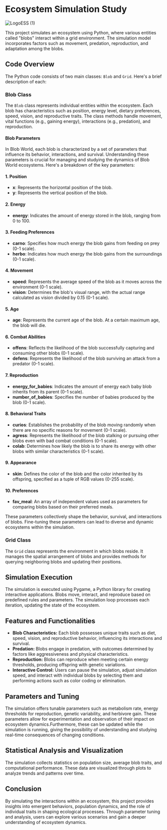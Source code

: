 # Ecosystem Simulation Study

![LogoESS (1)](https://github.com/Tryhard-BioFis1/Ecosystem-Simulation/assets/157886495/6285b064-86d7-47a6-bbfe-78a0bf63a966)

This project simulates an ecosystem using Python, where various entities called "blobs" interact within a grid environment. The simulation model incorporates factors such as movement, predation, reproduction, and adaptation among the blobs.

## Code Overview

The Python code consists of two main classes: `Blob` and `Grid`. Here's a brief description of each:

### Blob Class

The `Blob` class represents individual entities within the ecosystem. Each blob has characteristics such as position, energy level, dietary preferences, speed, vision, and reproductive traits. The class methods handle movement, vital functions (e.g., gaining energy), interactions (e.g., predation), and reproduction.

#### Blob Parameters

In Blob World, each blob is characterized by a set of parameters that influence its behavior, interactions, and survival. Understanding these parameters is crucial for managing and studying the dynamics of Blob World ecosystems. Here's a breakdown of the key parameters:

#### 1. Position
- **x**: Represents the horizontal position of the blob.
- **y**: Represents the vertical position of the blob.

#### 2. Energy
- **energy**: Indicates the amount of energy stored in the blob, ranging from 0 to 100.

#### 3. Feeding Preferences
- **carno**: Specifies how much energy the blob gains from feeding on prey (0-1 scale).
- **herbo**: Indicates how much energy the blob gains from the surroundings (0-1 scale).

#### 4. Movement
- **speed**: Represents the average speed of the blob as it moves across the environment (0-1 scale).
- **vision**: Determines the blob's visual range, with the actual range calculated as vision divided by 0.15 (0-1 scale).

#### 5. Age
- **age**: Represents the current age of the blob. At a certain maximum age, the blob will die.

#### 6. Combat Abilities
- **offens**: Reflects the likelihood of the blob successfully capturing and consuming other blobs (0-1 scale).
- **defens**: Represents the likelihood of the blob surviving an attack from a predator (0-1 scale).

#### 7. Reproduction
- **energy_for_babies**: Indicates the amount of energy each baby blob inherits from its parent (0-1 scale).
- **number_of_babies**: Specifies the number of babies produced by the blob (0-1 scale).

#### 8. Behavioral Traits
- **curios**: Establishes the probability of the blob moving randomly when there are no specific reasons for movement (0-1 scale).
- **agress**: Represents the likelihood of the blob stalking or pursuing other blobs even with bad combat conditions (0-1 scale).
- **colab**: Determines how likely the blob is to share its energy with other blobs with similar characteristics (0-1 scale).

#### 9. Appearance
- **skin**: Defines the color of the blob and the color inherited by its offspring, specified as a tuple of RGB values (0-255 scale).

#### 10. Preferences
- **fav_meal**: An array of independent values used as parameters for comparing blobs based on their preferred meals.

These parameters collectively shape the behavior, survival, and interactions of blobs. Fine-tuning these parameters can lead to diverse and dynamic ecosystems within the simulation.


### Grid Class

The `Grid` class represents the environment in which blobs reside. It manages the spatial arrangement of blobs and provides methods for querying neighboring blobs and updating their positions.

## Simulation Execution

The simulation is executed using Pygame, a Python library for creating interactive applications. Blobs move, interact, and reproduce based on predefined rules and parameters. The simulation loop processes each iteration, updating the state of the ecosystem.

## Features and Functionalities

- **Blob Characteristics:** Each blob possesses unique traits such as diet, speed, vision, and reproductive behavior, influencing its interactions and survival.
- **Predation:** Blobs engage in predation, with outcomes determined by factors like aggressiveness and physical characteristics.
- **Reproduction:** Blobs can reproduce when meeting certain energy thresholds, producing offspring with genetic variations.
- **Interactive Control:** Users can pause the simulation, adjust simulation speed, and interact with individual blobs by selecting them and performing actions such as color coding or elimination.

## Parameters and Tuning

The simulation offers tunable parameters such as metabolism rate, energy thresholds for reproduction, genetic variability, and herbivore gain. These parameters allow for experimentation and observation of their impact on ecosystem dynamics.Furthermore, these can be updated while the simulation is running, giving the possibility of understanding and studying real-time consequences of changing conditions.

## Statistical Analysis and Visualization

The simulation collects statistics on population size, average blob traits, and computational performance. These data are visualized through plots to analyze trends and patterns over time.

## Conclusion

By simulating the interactions within an ecosystem, this project provides insights into emergent behaviors, population dynamics, and the role of individual traits in shaping ecological processes. Through parameter tuning and analysis, users can explore various scenarios and gain a deeper understanding of ecosystem dynamics.
